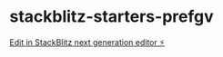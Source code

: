 # stackblitz-starters-prefgv

[Edit in StackBlitz next generation editor ⚡️](https://stackblitz.com/~/github.com/Mohamedthar/stackblitz-starters-prefgv)